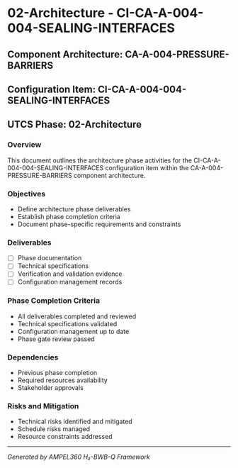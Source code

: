 # 02-Architecture - CI-CA-A-004-004-SEALING-INTERFACES

## Component Architecture: CA-A-004-PRESSURE-BARRIERS
## Configuration Item: CI-CA-A-004-004-SEALING-INTERFACES
## UTCS Phase: 02-Architecture

### Overview
This document outlines the architecture phase activities for the CI-CA-A-004-004-SEALING-INTERFACES configuration item within the CA-A-004-PRESSURE-BARRIERS component architecture.

### Objectives
- Define architecture phase deliverables
- Establish phase completion criteria
- Document phase-specific requirements and constraints

### Deliverables
- [ ] Phase documentation
- [ ] Technical specifications
- [ ] Verification and validation evidence
- [ ] Configuration management records

### Phase Completion Criteria
- All deliverables completed and reviewed
- Technical specifications validated
- Configuration management up to date
- Phase gate review passed

### Dependencies
- Previous phase completion
- Required resources availability
- Stakeholder approvals

### Risks and Mitigation
- Technical risks identified and mitigated
- Schedule risks managed
- Resource constraints addressed

---
*Generated by AMPEL360 H₂-BWB-Q Framework*
